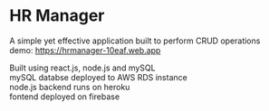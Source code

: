 # HR Manager  

A simple yet effective application built to perform CRUD operations   
demo: https://hrmanager-10eaf.web.app  

Built using react.js, node.js and mySQL  
 mySQL databse deployed to AWS RDS instance  
 node.js backend runs on heroku  
 fontend deployed on firebase  
  
